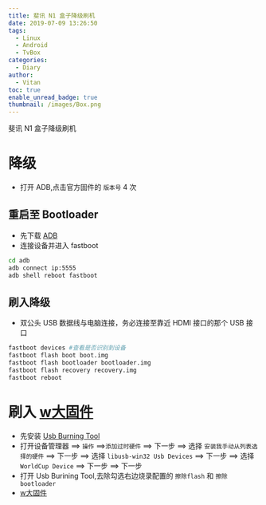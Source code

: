 ```yaml
---
title: 斐讯 N1 盒子降级刷机
date: 2019-07-09 13:26:50
tags:
  - Linux
  - Android
  - TvBox
categories:
  - Diary
author:
  - Vitan
toc: true
enable_unread_badge: true
thumbnail: /images/Box.png
---
```

斐讯 N1 盒子降级刷机
<!--more-->
# 降级
- 打开 ADB,点击官方固件的 `版本号` 4 次

## 重启至 Bootloader
- 先下载 [ADB](https://dl.google.com/android/repository/platform-tools-latest-windows.zip)
- 连接设备并进入 fastboot
```bash
cd adb
adb connect ip:5555
adb shell reboot fastboot
```

## 刷入降级
- 双公头 USB 数据线与电脑连接，务必连接至靠近 HDMI 接口的那个 USB 接口
```bash
fastboot devices #查看是否识别到设备
fastboot flash boot boot.img
fastboot flash bootloader bootloader.img
fastboot flash recovery recovery.img
fastboot reboot
```

# 刷入 [w大固件](https://www.right.com.cn/forum/thread-338759-1-1.html)

- 先安装 [Usb Burning Tool](https://androidmtk.com/download-amlogic-usb-burning-tool)
- 打开设备管理器 ==> `操作` ==>`添加过时硬件` ==> 下一步 ==> 选择 `安装我手动从列表选择的硬件` ==> 下一步 ==> 选择 `libusb-win32 Usb Devices` ==> 下一步 ==> 选择 `WorldCup Device` ==> 下一步 ==> 下一步 
- 打开 Usb Burining Tool,去除勾选右边烧录配置的 `擦除flash` 和 `擦除bootloader`
- [w大固件](https://www.right.com.cn/forum/thread-338759-1-1.html)
